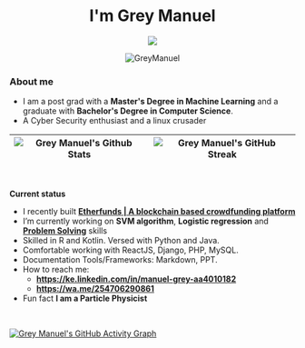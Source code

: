 <h1 align="center"> I'm Grey Manuel </h1>



<p align="center">
  <a href="https://github.com/GreyManuel"><img src="https://readme-typing-svg.herokuapp.com?color=5B5B5B&center=true&vCenter=true&lines=Machine+learning+engineer;Python,+LISP,+NodeJS,+Java,+R,+PHP;Naïve_Bayes,+KNN,+Logistic regression;Full+Stack+Engineer&height=45&width=450&color=311219&vCenter=true"></a>
</p>

<p align="center"> <img src="https://komarev.com/ghpvc/?username=shyrenmore&color=5A84CA" alt="GreyManuel" /> </p>

### About me

- I am a post grad with a **Master's Degree in Machine Learning** and a graduate with **Bachelor's Degree in Computer Science**.
- A Cyber Security enthusiast and a linux crusader

| ![Grey Manuel's Github Stats](https://github-readme-stats.vercel.app/api?username=greymanuel&show_icons=true_color=fff&theme=cobalt) |  ![Grey Manuel's GitHub Streak](https://github-readme-streak-stats.herokuapp.com/?user=kkrypt0nn&theme=algolia) |
| --- | --- |
<br>

**Current status**



- I recently built **[Etherfunds | A blockchain based crowdfunding platform](https://github.com/GreyManuel/Etherfunds)**
- I’m currently working on **SVM algorithm**, **Logistic regression** and **[Problem Solving](https://github.com/GreyManuel/GreyHacks)** skills
- Skilled in R and Kotlin. Versed with Python and Java.
- Comfortable working with ReactJS, Django, PHP, MySQL.
- Documentation Tools/Frameworks: Markdown, PPT.
- How to reach me:
    - **https://ke.linkedin.com/in/manuel-grey-aa4010182**
    - **https://wa.me/254706290861**
- Fun fact **I am a Particle Physicist**

<!-- ## 🔥 My contribution streak

<p align="center">
  <a href="https://github.com/shyrenmore/github-readme-streak-stats">
    <img src="https://github-readme-streak-stats.herokuapp.com/?user=shyrenmore#version3"/>
  </a>
</p>
 -->

<br>

[![Grey Manuel's GitHub Activity Graph](https://activity-graph.herokuapp.com/graph?username=GreyManuel&theme=react-dark)](https://github.com/GreyManuel)
